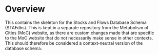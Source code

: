 # Overview

This contains the skeleton for the Stocks and Flows Database Schema (STAFdbs). This is kept in a separate repository from the Metabolism of Cities (MoC) website, as there are custom changes made that are specific to the MoC website that do not necessarily make sense in other contexts. This should therefore be considered a context-neutral version of the database schema.
